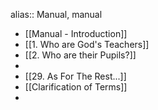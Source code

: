 alias:: Manual, manual

- [[Manual - Introduction]]
- [[1. Who are God's Teachers]]
- [[2. Who are their Pupils?]]
-
- [[29. As For The Rest...]]
- [[Clarification of Terms]]
-